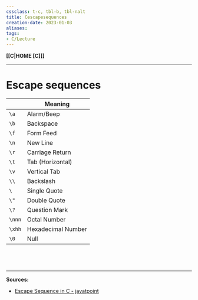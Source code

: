 ```yaml
---
cssclass: t-c, tbl-b, tbl-nalt
title: Cescapesequences
creation-date: 2023-01-03
aliases:
tags:
- C/Lecture
---
```

**[[C|HOME [C]]]**

---
# Escape sequences
|        | Meaning            |
| ------ | ------------------ |
| `\a`   | Alarm/Beep         |
| `\b`   | Backspace          |
| `\f`   | Form Feed          |
| `\n`   | New Line           |
| `\r`   | Carriage Return    |
| `\t`   | Tab (Horizontal)   |
| `\v`   | Vertical Tab       |
| `\\`   | Backslash          |
| `\`    | Single Quote       |
| `\"`   | Double Quote       |
| `\?`   | Question Mark      |
| `\nnn` | Octal Number       |
| `\xhh` | Hexadecimal Number |
| `\0`   | Null               |

<br>

# 
---
**Sources:**
- [Escape Sequence in C - javatpoint](https://www.javatpoint.com/escape-sequence-in-c)